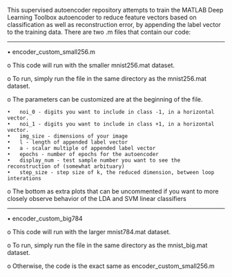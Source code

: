 This supervised autoencoder repository attempts to train the MATLAB Deep Learning Toolbox autoencoder to reduce feature vectors based on classification as well as reconstruction error, by appending the label vector to the training data. 
There are two .m files that contain our code: 
____________________________________________________________________________________________

•	encoder_custom_small256.m 

  o	This code will run with the smaller mnist256.mat dataset. 
  
  o	To run, simply run the file in the same directory as the mnist256.mat dataset.
  
  o	The parameters can be customized are at the beginning of the file. 
  
    •	noi_0 - digits you want to include in class -1, in a horizontal vector.
    •	noi_1 - digits you want to include in class +1, in a horizontal vector.
    •	img_size - dimensions of your image
    •	l - length of appended label vector
    •	a - scalar multiple of appended label vector
    •	epochs - number of epochs for the autoencoder
    •	display_num - test sample number you want to see the reconstruction of (somewhat arbituary)
    •	step_size - step size of k, the reduced dimension, between loop interations
    
o	The bottom as extra plots that can be uncommented if you want to more closely observe behavior of the LDA and SVM linear classifiers 
____________________________________

•	encoder_custom_big784

  o	This code will run with the larger mnist784.mat dataset. 
  
  o	To run, simply run the file in the same directory as the mnist_big.mat dataset.
  
  o	Otherwise, the code is the exact same as encoder_custom_small256.m 
